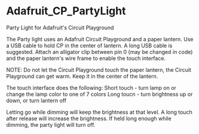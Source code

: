 # Adafruit_CP_PartyLight
Party Light for Adafruit's Circuit Playground

The Party light uses an Adafruit Circuit Playground and a paper lantern.
Use a USB cable to hold CP in the center of lantern. A long USB cable is
suggested. Attach an alligator clip between pin 0 (may be changed in code) 
and the paper lantern's wire frame to enable the touch interface.
 
NOTE: Do not let the Circuit Playground touch the paper lantern, the
Circuit Playground can get warm. Keep it in the center of the lantern.
 
The touch interface does the following:
Short touch - turn lamp on or change the lamp color to one of 7 colors
Long toucn - turn brightness up or down, or turn lantern off 
 
Letting go while dimming will keep the brightness at that level. A long touch
after release will increase the brightness. If held long enough while dimming,
the party light will turn off.
